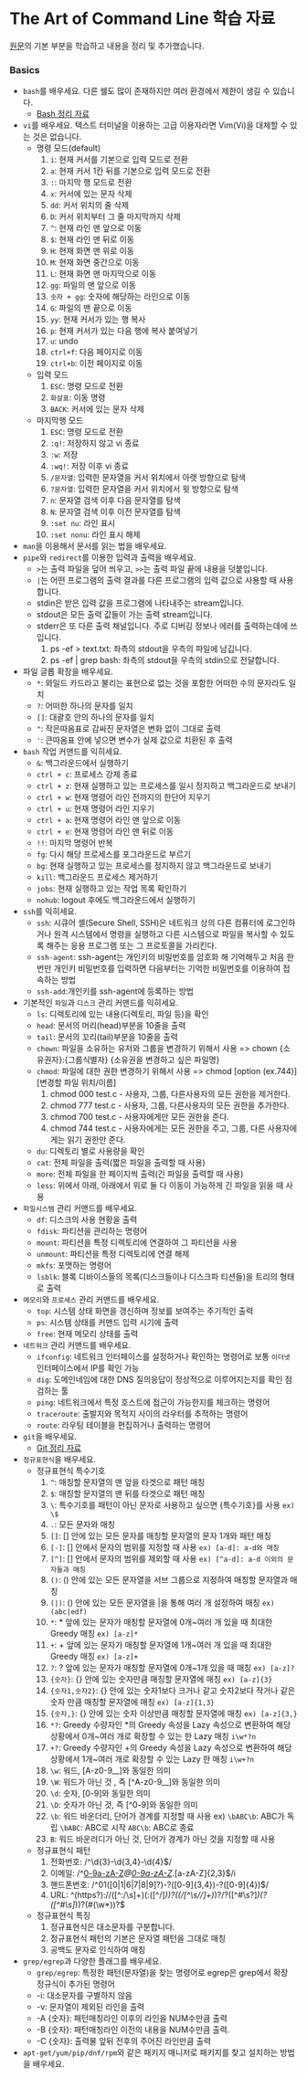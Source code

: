 
# The Art of Command Line 학습 자료
[원문](https://github.com/jlevy/the-art-of-command-line/blob/master/README-ko.md)의 기본 부분을 학습하고 내용을 정리 및 추가했습니다.

### Basics
* `bash`를 배우세요. 다른 쉘도 많이 존재하지만 여러 환경에서 제한이 생길 수 있습니다.
  * [Bash 정리 자료](https://blog.gaerae.com/2015/01/bash-hello-world.html?m=1)
* `vi`를 배우세요. 텍스트 터미널을 이용하는 고급 이용자라면 Vim(Vi)을 대체할 수 있는 것은 없습니다.
  * 명령 모드(default)
    1. `i`: 현재 커서를 기본으로 입력 모드로 전환
    2. `a`: 현재 커서 1칸 뒤를 기본으로 입력 모드로 전환
    3. `:`: 마지막 행 모드로 전환
    4. `x`: 커서에 있는 문자 삭제
    5. `dd`: 커서 위치의 줄 삭제
    6. `D`: 커서 위치부터 그 줄 마지막까지 삭제
    7. `^`: 현재 라인 맨 앞으로 이동
    8. `$`: 현재 라인 맨 뒤로 이동
    9. `H`: 현재 화면 맨 위로 이동
    10. `M`: 현재 화면 중간으로 이동
    11. `L`: 현재 화면 맨 마지막으로 이동
    12. `gg`: 파일의 맨 앞으로 이동
    13. `숫자 + gg`: 숫자에 해당하는 라인으로 이동
    14. `G`: 파일의 맨 끝으로 이동
    15. `yy`: 현재 커서가 있는 행 복사
    16. `p`: 현재 커서가 있는 다음 행에 복사 붙여넣기
    17. `u`: undo
    18. `ctrl+f`: 다음 페이지로 이동
    19. `ctrl+b`: 이전 페이지로 이동
  * 입력 모드
    1. `ESC`: 명령 모드로 전환
    2. `화살표`: 이동 명령
    3. `BACK`: 커서에 있는 문자 삭제
  * 마지막행 모드
    1. `ESC`: 명령 모드로 전환
    2. `:q!`: 저장하지 않고 vi 종료 
    3. `:w`: 저장
    4. `:wq!`: 저장 이후 vi 종료
    5. `/문자열`: 입력한 문자열을 커서 위치에서 아랫 방향으로 탐색
    6. `?문자열`: 입력한 문자열을 커서 위치에서 윗 방향으로 탐색
    7. `n`: 문자열 검색 이후 다음 문자열를 탐색
    8. `N`: 문자열 검색 이후 이전 문자열를 탐색
    9. `:set nu`: 라인 표시
    10. `:set nonu`: 라인 표시 해제
* `man`을 이용해서 문서를 읽는 법을 배우세요.
* `pipe`와 `redirect`를 이용한 입력과 출력을 배우세요.
  * `>`는 출력 파일을 덮어 씌우고, `>>`는 출력 파일 끝에 내용을 덧붙입니다.
  * `|`는 어떤 프로그램의 출력 결과를 다른 프로그램의 입력 값으로 사용할 때 사용합니다.
  * stdin은 받은 입력 값을 프로그램에 나타내주는 stream입니다.
  * stdout은 모든 출력 값들이 가는 출력 stream입니다.
  * stderr은 또 다른 출력 채널입니다. 주로 디버깅 정보나 에러를 출력하는데에 쓰입니다.
    1. ps -ef > text.txt: 좌측의 stdout을 우측의 파일에 남깁니다.
    2. ps -ef | grep bash: 좌측의 stdout을 우측의 stdin으로 전달합니다.
* 파일 글롭 확장을 배우세요.
  * `*`: 와일드 카드라고 불리는 표현으로 없는 것을 포함한 어떠한 수의 문자라도 일치
  * `?`: 어떠한 하나의 문자를 일치
  * `[]`: 대괄호 안의 하나의 문자를 일치
  * `"`: 작은따옴표로 감싸진 문자열은 변화 없이 그대로 출력
  * `'`: 큰따옴표 안에 넣으면 변수가 실제 값으로 치환된 후 출력
* `bash` 작업 커맨드를 익히세요.
  * `&`: 백그라운드에서 실행하기
  * `ctrl + c`: 프로세스 강제 종료
  * `ctrl + z`: 현재 실행하고 있는 프로세스를 일시 정지하고 백그라운드로 보내기
  * `ctrl + w`: 현재 명령어 라인 전까지의 한단어 지우기
  * `ctrl + u`: 현재 명령어 라인 지우기
  * `ctrl + a`: 현재 명령어 라인 맨 앞으로 이동
  * `ctrl + e`: 현재 명령어 라인 맨 뒤로 이동
  * `!!`: 마지막 명령어 반복
  * `fg`: 다시 해당 프로세스를 포그라운드로 부르기
  * `bg`: 현재 실행하고 있는 프로세스를 정지하지 않고 백그라운드로 보내기
  * `kill`: 백그라운드 프로세스 제거하기
  * `jobs`: 현재 실행하고 있는 작업 목록 확인하기
  * `nohub`: logout 후에도 백그라운드에서 실행하기
* `ssh`를 익히세요.
  * `ssh`: 시큐어 셸(Secure Shell, SSH)은 네트워크 상의 다른 컴퓨터에 로그인하거나 원격 시스템에서 명령을 실행하고 다른 시스템으로 파일을 복사할 수 있도록 해주는 응용 프로그램 또는 그 프로토콜을 가리킨다.
  * `ssh-agent`: ssh-agent는 개인키의 비밀번호를 암호화 해 기억해두고 처음 한 번만 개인키 비밀번호를 입력하면 다음부터는 기억한 비밀번호를 이용하여 접속하는 방법
  * `ssh-add`:개인키를 ssh-agent에 등록하는 방법
* 기본적인 `파일`과 `디스크` 관리 커맨드를 익히세요.
  * `ls`: 디렉토리에 있는 내용(디렉토리, 파일 등)을 확인
  * `head`: 문서의 머리(head)부분을 10줄을 출력
  * `tail`: 문서의 꼬리(tail)부분을 10줄을 출력
  * `chown`: 파일을 소유하는 유저와 그룹을 변경하기 위해서 사용 => chown {소유권자}:{그룹식별자} {소유권을 변경하고 싶은 파일명}
  * `chmod`: 파일에 대한 권한 변경하기 위해서 사용 => chmod [option (ex.744)] [변경할 파일 위치/이름]
    1. chmod 000 test.c - 사용자, 그룹, 다른사용자의 모든 권한을 제거한다.
    2. chmod 777 test.c - 사용자, 그룹, 다른사용자의 모든 권한을 추가한다.
    3. chmod 700 test.c - 사용자에게만 모든 권한을 준다.
    4. chmod 744 test.c - 사용자에게는 모든 권한을 주고, 그룹, 다른 사용자에게는 읽기 권한만 준다.
  * `du`: 디렉토리 별로 사용량을 확인
  * `cat`: 전체 파일을 출력(짧은 파일을 출력할 때 사용)
  * `more`: 전체 파일을 한 페이지씩 출력(긴 파일을 출력할 때 사용)
  * `less`: 위에서 아래, 아래에서 위로 둘 다 이동이 가능하게 긴 파일을 읽을 때 사용
* `파일시스템` 관리 커맨드를 배우세요.
  * `df`: 디스크의 사용 현황을 출력
  * `fdisk`: 파티션을 관리하는 명령어
  * `mount`: 파티션을 특정 디렉토리에 연결하여 그 파티션을 사용
  * `unmount`: 파티션을 특정 디렉토리에 연결 해제
  * `mkfs`: 포맷하는 명령어
  * `lsblk`: 블록 디바이스들의 목록(디스크들이나 디스크파 티션들)을 트리의 형태로 출력
* `메모리`와 `프로세스` 관리 커맨드를 배우세요.
  * `top`: 시스템 상태 화면을 갱신하며 정보를 보여주는 주기적인 출력
  * `ps`: 시스템 상태를 커맨드 입력 시기에 출력
  * `free`: 현재 메모리 상태를 출력
* `네트워크` 관리 커맨드를 배우세요.
  * `ifconfig`: 네트워크 인터페이스를 설정하거나 확인하는 명령어로 보통 `이더넷` 인터페이스에서 IP를 확인 가능
  * `dig`: 도메인네임에 대한 DNS 질의응답이 정상적으로 이루어지는지를 확인 점검하는 툴
  * `ping`: 네트워크에서 특정 호스트에 접근이 가능한지를 체크하는 명령어
  * `traceroute`: 출발지와 목적지 사이의 라우터를 추적하는 명령어
  * `route`: 라우팅 테이블을 편집하거나 출력하는 명령어
* `git`을 배우세요.
  * [Git 정리 자료](https://git-scm.com/book/ko/v2)
* `정규표현식`을 배우세요.
  * 정규표현식 특수기호
    1. `^`: 매칭할 문자열의 맨 앞을 타겟으로 패턴 매칭
    2. `$`: 매칭할 문자열의 맨 뒤를 타겟으로 패턴 매칭
    3. `\`: 특수기호를 패턴이 아닌 문자로 사용하고 싶으면 \{특수기호}를 사용 `ex) \$`
    4. `.`: 모든 문자와 매칭
    5. `[]`: [] 안에 있는 모든 문자를 매칭할 문자열의 문자 1개와 패턴 매칭
    6. `[-]`: [] 안에서 문자의 범위를 지정할 때 사용 `ex) [a-d]: a-d와 매칭`
    7. `[^]`: [] 안에서 문자의 범위를 제외할 때 사용 `ex) [^a-d]: a-d 이외의 문자들과 매칭`
    8. `()`: () 안에 있는 모든 문자열을 서브 그룹으로 지정하여 매칭할 문자열과 매칭 
    9. `(|)`: () 안에 있는 모든 문자열을 |을 통해 여러 개 설정하여 매칭 `ex) (abc|edf)`
    10. `*`: \* 앞에 있는 문자가 매칭할 문자열에 0개~여러 개 있을 때 최대한 Greedy 매칭 `ex) [a-z]*`
    11. `+`: \+ 앞에 있는 문자가 매칭할 문자열에 1개~여러 개 있을 때 최대한 Greedy 매칭 `ex) [a-z]+` 
    12. `?`:  \? 앞에 있는 문자가 매칭할 문자열에 0개~1개 있을 때 매칭 `ex) [a-z]?`
    13. `{숫자}`: {} 안에 있는 숫자만큼 매칭할 문자열에 매칭 `ex) [a-z]{3}`
    14. `{숫자1,숫자2}`: {} 안에 있는 숫자1보다 크거나 같고 숫자2보다 작거나 같은 숫자 만큼 매칭할 문자열에 매칭 `ex) [a-z]{1,3}`
    15. `{숫자,}`: {} 안에 있는 숫자 이상만큼 매칭할 문자열에 매칭 `ex) [a-z]{3,}`
    16. `*?`:  Greedy 수량자인 *의 Greedy 속성을 Lazy 속성으로 변환하여 해당 상황에서 0개~여러 개로 확장할 수 있는 한 Lazy 매칭 `i\w*?n`
    17. `+?`:  Greedy 수량자인 +의 Greedy 속성을 Lazy 속성으로 변환하여 해당 상황에서 1개~여러 개로 확장할 수 있는 Lazy 한 매칭 `i\w+?n`
    18. `\w`: 워드, [A-z0-9__]와 동일한 의미
    19. `\W`: 워드가 아닌 것 , 즉 [^A-z0-9__]와 동일한 의미
    20. `\d`:  숫자, [0-9]와 동일한 의미
    21. `\D`: 숫자가 아닌 것, 즉 [^0-9]와 동일한 의미
    22. `\b`: 워드 바운더리, 단어가 경계를 지정할 때 사용 ex) `\bABC\b`: ABC가 독립 `\bABC`: ABC로 시작 `ABC\b`: ABC로 종료
    23. `B`: 워드 바운러디가 아닌 것, 단어가 경계가 아닌 것을 지정할 때 사용
  * 정규표현식 패턴
    1. 전화번호: /^\d{3}-\d{3,4}-\d{4}$/
    2. 이메일: /^[0-9a-zA-Z]([-_\.]?[0-9a-zA-Z])*@[0-9a-zA-Z]([-_\.]?[0-9a-zA-Z])*\.[a-zA-Z]{2,3}$/i 
    3. 핸드폰번호: /^01([0|1|6|7|8|9]?)-?([0-9]{3,4})-?([0-9]{4})$/
    4. URL: ^(https?):\/\/([^:\/\s]+)(:([^\/]*))?((\/[^\s/\/]+)*)?\/?([^#\s\?]*)(\?([^#\s]*))?(#(\w*))?$  
  * 정규표현식 특징
    1. 정규표현식은 대소문자를 구분합니다.
    2. 정규표현식 패턴의 기본은 문자열 패턴을 그대로 매칭
    3. 공백도 문자로 인식하여 매칭 
* `grep/egrep`과 다양한 플래그를 배우세요.
  * `grep/egrep`:  특정한 패턴(문자열)을 찾는 명령어로 egrep은 grep에서 확장 정규식이 추가된 명령어
  * -i: 대소문자를 구별하지 않음
  * -v: 문자열이 제외된 라인을 출력
  * -A {숫자}: 패턴매칭라인 이후의 라인을 NUM수만큼 출력
  * -B {숫자}: 패턴매칭라인 이전의 내용을 NUM수만큼 출력.
  * -C {숫자}: 출력물 앞뒤 전후의 주어진 라인만큼 출력
* `apt-get/yum/pip/dnf/rpm`와 같은 패키지 매니저로 패키지를 찾고 설치하는 방법을 배우세요.
